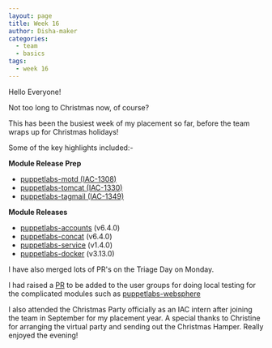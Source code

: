 ```yaml
---
layout: page
title: Week 16
author: Disha-maker
categories:
  - team
  - basics
tags:
  - week 16
---
```


Hello Everyone!

Not too long to Christmas now, of course?

This has been the busiest week of my placement so far, before the team wraps up for Christmas holidays!

Some of the key highlights included:-

**Module Release Prep**
- [puppetlabs-motd (IAC-1308)](https://tickets.puppetlabs.com/browse/IAC-1308)
- [puppetlabs-tomcat (IAC-1330)](https://tickets.puppetlabs.com/browse/IAC-1330)
- [puppetlabs-tagmail (IAC-1349)](https://tickets.puppetlabs.com/browse/IAC-1349)

**Module Releases**
- [puppetlabs-accounts](https://forge.puppet.com/puppetlabs/accounts) (v6.4.0)
- [puppetlabs-concat](https://forge.puppet.com/modules/puppetlabs/concat) (v6.4.0)
- [puppetlabs-service](https://forge.puppet.com/modules/puppetlabs/service) (v1.4.0)
- [puppetlabs-docker](https://forge.puppet.com/modules/puppetlabs/docker) (v3.13.0)

I have also merged lots of PR's on the Triage Day on Monday.

I had raised a [PR](https://github.com/puppetlabs/puppetlabs-modules/pull/10183) to be added to the user groups for doing local testing for the complicated modules such as [puppetlabs-websphere](https://github.com/puppetlabs/puppetlabs-websphere_application_server)

I also attended the Christmas Party officially as an IAC intern after joining the team in September for my placement year. A special thanks to Christine for arranging the virtual party and sending out the Christmas Hamper. Really enjoyed the evening!
